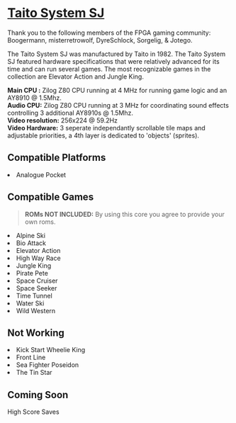 # [Taito System SJ](https://www.system16.com/hardware.php?id=634)
<p>Thank you to the following members of the FPGA gaming community: Boogermann, misterretrowolf, DyreSchlock, Sorgelig, & Jotego.</p>

<p>The Taito System SJ was manufactured by Taito in 1982.   The Taito System SJ featured hardware specifications that were relatively advanced for its time and can run several games.  The most recognizable games in the collection are Elevator Action and Jungle King.  </p>

<strong>Main CPU :</strong> Zilog Z80 CPU running at 4 MHz for running game logic and an AY8910 @ 1.5Mhz.  
<strong>Audio CPU:</strong> Zilog Z80 CPU running at 3 MHz for coordinating sound effects controlling 3 additional AY8910s @ 1.5Mhz.  
<strong>Video resolution:</strong> 256x224 @ 59.2Hz  
<strong>Video Hardware:</strong> 3 seperate independantly scrollable tile maps and adjustable priorities, a 4th layer is dedicated to 'objects' (sprites).   

<h2>Compatible Platforms</h2>
<li>Analogue Pocket</li>

<h2>Compatible Games</h2>
<blockquote>
<p dir="auto"><strong>ROMs NOT INCLUDED:</strong> By using this core you agree to provide your own roms.</p>
</blockquote>

<li>Alpine Ski</li>
<li>Bio Attack</li>
<li>Elevator Action</li>
<li>High Way Race</li>
<li>Jungle King</li>
<li>Pirate Pete</li>
<li>Space Cruiser</li>
<li>Space Seeker</li>
<li>Time Tunnel</li>
<li>Water Ski</li>
<li>Wild Western</li>

<h2>Not Working</h2>
<li>Kick Start Wheelie King</li>
<li>Front Line</li>
<li>Sea Fighter Poseidon</li>
<li>The Tin Star</li>

<h2>Coming Soon</h2>
High Score Saves
